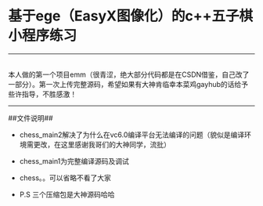 # 基于ege（EasyX图像化）的c++五子棋小程序练习 #

----------
<br/><nbsp/><nbsp/>本人做的第一个项目emm（很青涩，绝大部分代码都是在CSDN借鉴，自己改了一部分）。第一次上传完整源码，希望如果有大神肯临幸本菜鸡gayhub的话给予些许指导，不胜感激！</nbsp></nbsp></br>

----------

##文件说明##




- chess_main2解决了为什么在vc6.0编译平台无法编译的问题（貌似是编译环境需更改，在这里感谢我哥们的大神同学，流批）</br>


- chess_main1为完整编译源码及调试</br>


- chess。。可以省略不看了大家</br>



- P.S 三个压缩包是大神源码哈哈

